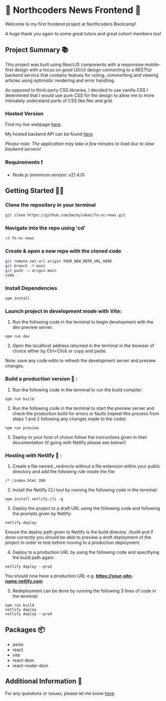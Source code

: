# 📰 Northcoders News Frontend 📰
Welcome to my first frontend project at Northcoders Bootcamp!

A huge thank you again to some great tutors and great cohort members too!

## Project Summary 📚
This project was built using ReactJS components with a responsive mobile-first design with a focus on good UX/UI design connecting to a RESTful backend service that contains featues for voting, commenting and viewing articles using optimistic rendering and error handling.

As opposed to third-party CSS libraries, I decided to use vanilla CSS  I determined that I would use pure CSS for the design to allow me to more intimately understand parts of CSS like flex and grid.


### Hosted Version
Find my live webpage [here](https://65f4790db1626700929c9ac6--becky-front-end-project.netlify.app/).

My hosted backend API can be found [here](https://nc-news-zzyy.onrender.com/api)

*Please note: The application may take a few minutes to load due to slow backend servers!*

### Requirements ❗
- Node.js (minimum version: v21.4.0)

## Getting Started 👩‍💻

### Clone the repository in your terminal
```bash
git clone https://github.com/beckylakes/fe-nc-news.git
```
### Navigate into the repo using 'cd'
```bash
cd fe-nc-news
```
### Create & open a new repo with the cloned code
```bash
git remote set-url origin YOUR_NEW_REPO_URL_HERE
git branch -M main
git push -u origin main
code .
```
### Install Dependencies
```bash
npm install
```

### Launch project in development mode with Vite:

1. Run the following code in the terminal to begin development with the dev preview server:
```
npm run dev
```
2. Open the localhost address returned in the terminal in the browser of choice either by Ctrl+Click or copy and paste.

Note: save any code edits to refresh the development server and preview changes.

### Build a production version 🔧 :

1. Run the following code in the terminal to run the build compiler: 
```
npm run build
```
2. Run the following code in the terminal to start the preview server and check the production build for errors or faults (repeat this process from steps 1 and 2 following any changes made to the code):
```
npm run preview
```

3. Deploy to your host of choice follow the instructions given in their documentation (if going with Netlify please see below!)

### Hosting with Netlify 🔨 :

1. Create a file named *_redirects* without a file extension within your public directory and add the following rule inside the file:  
```
/* /index.html 200
```

2. Install the Netlify CLI tool by running the following code in the terminal:
```
npm install netlify-cli -g
```

3. Deploy the project to a draft URL using the following code and following the prompts given by Netlify:
```
netlify deploy
```
Ensure the deploy path given to Netlify is the build directoy ./build and if done correctly you should be able to preview a draft deployment of the project in order to test before moving to a production deployment.

4. Deploy to a production URL by using the following code and specifiying the build path again:
```
netlify deploy --prod
```
You should now have a production URL e.g. **https://your-site-name.netlify.com**

5. Redeployment can be done by running the following 3 lines of code in the terminal:

```
npm run build
netlify deploy
netlify deploy --prod
```

## Packages 📦
- axios
- react
- vite
- react-dom
- react-router-dom

## Additional Information 📝
For any questions or issues, please let me know [here](https://github.com/beckylakes/fe-nc-news/issues).



